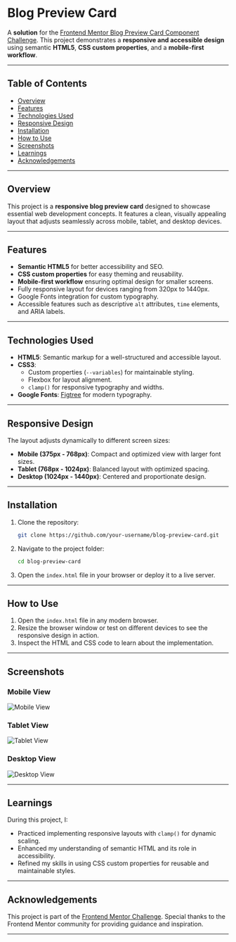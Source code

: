 # **Blog Preview Card**

A **solution** for the [Frontend Mentor Blog Preview Card Component Challenge](https://www.frontendmentor.io). This project demonstrates a **responsive and accessible design** using semantic **HTML5**, **CSS custom properties**, and a **mobile-first workflow**.

---

## **Table of Contents**

- [Overview](#overview)
- [Features](#features)
- [Technologies Used](#technologies-used)
- [Responsive Design](#responsive-design)
- [Installation](#installation)
- [How to Use](#how-to-use)
- [Screenshots](#screenshots)
- [Learnings](#learnings)
- [Acknowledgements](#acknowledgements)

---

## **Overview**

This project is a **responsive blog preview card** designed to showcase essential web development concepts. It features a clean, visually appealing layout that adjusts seamlessly across mobile, tablet, and desktop devices.

---

## **Features**

- **Semantic HTML5** for better accessibility and SEO.
- **CSS custom properties** for easy theming and reusability.
- **Mobile-first workflow** ensuring optimal design for smaller screens.
- Fully responsive layout for devices ranging from 320px to 1440px.
- Google Fonts integration for custom typography.
- Accessible features such as descriptive `alt` attributes, `time` elements, and ARIA labels.

---

## **Technologies Used**

- **HTML5**: Semantic markup for a well-structured and accessible layout.
- **CSS3**:
  - Custom properties (`--variables`) for maintainable styling.
  - Flexbox for layout alignment.
  - `clamp()` for responsive typography and widths.
- **Google Fonts**: [Figtree](https://fonts.google.com/specimen/Figtree) for modern typography.

---

## **Responsive Design**

The layout adjusts dynamically to different screen sizes:

- **Mobile (375px - 768px)**: Compact and optimized view with larger font sizes.
- **Tablet (768px - 1024px)**: Balanced layout with optimized spacing.
- **Desktop (1024px - 1440px)**: Centered and proportionate design.

---

## **Installation**

1. Clone the repository:
   ```bash
   git clone https://github.com/your-username/blog-preview-card.git
   ```
2. Navigate to the project folder:
   ```bash
   cd blog-preview-card
   ```
3. Open the `index.html` file in your browser or deploy it to a live server.

---

## **How to Use**

1. Open the `index.html` file in any modern browser.
2. Resize the browser window or test on different devices to see the responsive design in action.
3. Inspect the HTML and CSS code to learn about the implementation.

---

## **Screenshots**

### Mobile View

![Mobile View](path-to-mobile-screenshot.png)

### Tablet View

![Tablet View](path-to-tablet-screenshot.png)

### Desktop View

![Desktop View](path-to-desktop-screenshot.png)

---

## **Learnings**

During this project, I:

- Practiced implementing responsive layouts with `clamp()` for dynamic scaling.
- Enhanced my understanding of semantic HTML and its role in accessibility.
- Refined my skills in using CSS custom properties for reusable and maintainable styles.

---

## **Acknowledgements**

This project is part of the [Frontend Mentor Challenge](https://www.frontendmentor.io). Special thanks to the Frontend Mentor community for providing guidance and inspiration.

---
